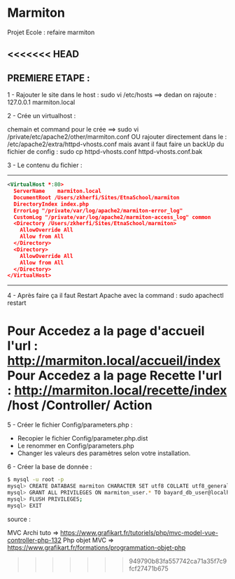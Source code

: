 # Marmiton
Projet Ecole : refaire marmiton

<<<<<<< HEAD
-------------------------------
PREMIERE ETAPE :
-------------------------------

1 - Rajouter le site dans le host :
sudo vi /etc/hosts ==> dedan on rajoute : 127.0.0.1 marmiton.local

2 - Crée un virtualhost :

chemain et command pour le crée ==> sudo vi /private/etc/apache2/other/marmiton.conf OU rajouter directement dans le  : /etc/apache2/extra/httpd-vhosts.conf mais avant il faut faire un backUp du fichier de config : sudo cp httpd-vhosts.conf httpd-vhosts.conf.bak

3 - Le contenu du fichier :

-------------------------------------------------------------------
```xml
<VirtualHost *:80>
  ServerName    marmiton.local
  DocumentRoot /Users/zkherfi/Sites/EtnaSchool/marmiton
  DirectoryIndex index.php
  ErrorLog "/private/var/log/apache2/marmiton-error_log"
  CustomLog "/private/var/log/apache2/marmiton-access_log" common
  <Directory /Users/zkherfi/Sites/EtnaSchool/marmiton>
    AllowOverride All
    Allow from All
  </Directory>
  <Directory>
    AllowOverride All
    Allow from All
  </Directory>
</VirtualHost>
```
---------------------------------------------------------------------

4 - Après faire ça il faut Restart Apache avec la command : sudo apachectl restart

Pour Accedez a la page d'accueil l'url : http://marmiton.local/accueil/index
Pour Accedez a la page Recette l'url : http://marmiton.local/recette/index
                                            /host       /Controller/ Action
=======

5 - Créer le fichier Config/parameters.php :

- Recopier le fichier Config/parameter.php.dist
- Le renommer en Config/parameters.php
- Changer les valeurs des paramètres selon votre installation.

6 - Créer la base de donnée :

```bash
$ mysql -u root -p
mysql> CREATE DATABASE marmiton CHARACTER SET utf8 COLLATE utf8_general_mysql500_ci;
mysql> GRANT ALL PRIVILEGES ON marmiton_user.* TO bayard_db_user@localhost IDENTIFIED BY 'marmiton_passwd';
mysql> FLUSH PRIVILEGES;
mysql> EXIT
```


source :

MVC Archi tuto => https://www.grafikart.fr/tutoriels/php/mvc-model-vue-controller-php-132
Php objet MVC => https://www.grafikart.fr/formations/programmation-objet-php



>>>>>>> 949790b83fa557742ca71a35f7c9fcf27471b675


